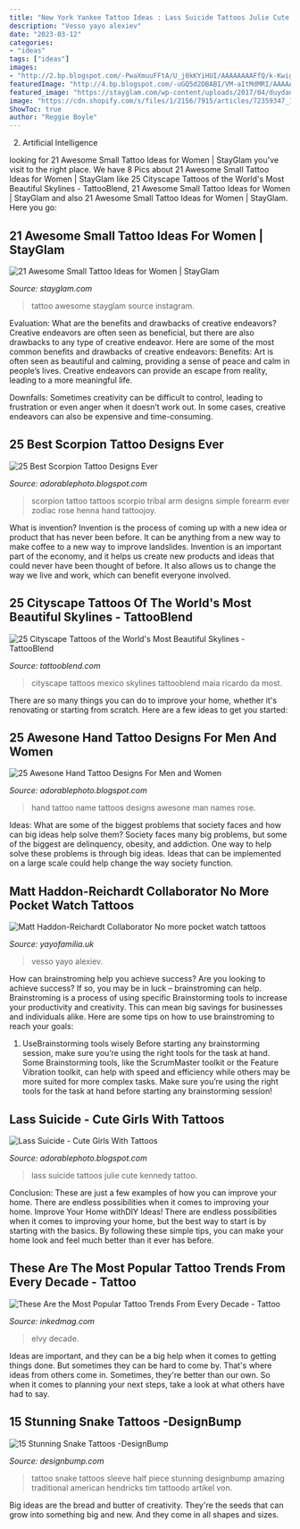 ```yaml
---
title: "New York Yankee Tattoo Ideas : Lass Suicide Tattoos Julie Cute Kennedy Tattoo"
description: "Vesso yayo alexiev"
date: "2023-03-12"
categories:
- "ideas"
tags: ["ideas"]
images:
- "http://2.bp.blogspot.com/-PwaXmuuFFtA/U_j0kKYiHUI/AAAAAAAAFfQ/k-KwighuU8I/s1600/hand%2Btattoo%2Bdesigns%2Bname.jpg"
featuredImage: "http://4.bp.blogspot.com/-uGQ5d2DBABI/VM-aItMdMRI/AAAAAAAAQPk/Oz6zVRhasyU/s1600/Julie%2BKennedy%2B(Lass%2BSuicide)%2B(10).jpg"
featured_image: "https://stayglam.com/wp-content/uploads/2017/04/duydang0128_17587050_742546572579419_8239433696931741696_nresize.jpg"
image: "https://cdn.shopify.com/s/files/1/2156/7915/articles/72359347_10157461793772980_389072720748347392_n_1200x1200_crop_center.jpg?v=1573821405"
ShowToc: true
author: "Reggie Boyle"
---
```



2. Artificial Intelligence 

	

		
looking for 21 Awesome Small Tattoo Ideas for Women | StayGlam you've visit to the right place. We have 8 Pics about 21 Awesome Small Tattoo Ideas for Women | StayGlam like 25 Cityscape Tattoos of the World&#039;s Most Beautiful Skylines - TattooBlend, 21 Awesome Small Tattoo Ideas for Women | StayGlam and also 21 Awesome Small Tattoo Ideas for Women | StayGlam. Here you go:
		
    
## 21 Awesome Small Tattoo Ideas For Women | StayGlam

<img loading=lazy src="https://stayglam.com/wp-content/uploads/2017/04/duydang0128_17587050_742546572579419_8239433696931741696_nresize.jpg" onerror="this.onerror=null;this.src='https://tse4.mm.bing.net/th?id=OIP.t1NrUoHWuPHxTALu0t-qyQHaHa&amp;pid=15.1';" alt="21 Awesome Small Tattoo Ideas for Women | StayGlam">

_Source: stayglam.com_

>tattoo awesome stayglam source instagram. 

	

Evaluation: What are the benefits and drawbacks of creative endeavors?
Creative endeavors are often seen as beneficial, but there are also drawbacks to any type of creative endeavor. Here are some of the most common benefits and drawbacks of creative endeavors: 
Benefits: Art is often seen as beautiful and calming, providing a sense of peace and calm in people’s lives. Creative endeavors can provide an escape from reality, leading to a more meaningful life.

Downfalls: Sometimes creativity can be difficult to control, leading to frustration or even anger when it doesn’t work out. In some cases, creative endeavors can also be expensive and time-consuming.

    
## 25 Best Scorpion Tattoo Designs Ever

<img loading=lazy src="http://3.bp.blogspot.com/-yG_ztVBk2Uw/U_pwnr_6D3I/AAAAAAAAFm8/XpICo-0oobo/s1600/scorpion-tattoo-on-arm.jpg" onerror="this.onerror=null;this.src='https://tse4.mm.bing.net/th?id=OIP.cWYxBsKtUfEr-dujzE8buAHaJ4&amp;pid=15.1';" alt="25 Best Scorpion Tattoo Designs Ever">

_Source: adorablephoto.blogspot.com_

>scorpion tattoo tattoos scorpio tribal arm designs simple forearm ever zodiac rose henna hand tattoojoy. 

	

What is invention?
Invention is the process of coming up with a new idea or product that has never been before. It can be anything from a new way to make coffee to a new way to improve landslides. 
Invention is an important part of the economy, and it helps us create new products and ideas that could never have been thought of before. It also allows us to change the way we live and work, which can benefit everyone involved.

    
## 25 Cityscape Tattoos Of The World&#039;s Most Beautiful Skylines - TattooBlend

<img loading=lazy src="https://tattooblend.com/wp-content/uploads/2017/08/13.jpg" onerror="this.onerror=null;this.src='https://tse2.mm.bing.net/th?id=OIP.Ov4E3-_X5O_lt6-xi-g0-gHaFk&amp;pid=15.1';" alt="25 Cityscape Tattoos of the World&#039;s Most Beautiful Skylines - TattooBlend">

_Source: tattooblend.com_

>cityscape tattoos mexico skylines tattooblend maia ricardo da most. 

	

There are so many things you can do to improve your home, whether it's renovating or starting from scratch. Here are a few ideas to get you started:

    
## 25 Awesone Hand Tattoo Designs For Men And Women

<img loading=lazy src="http://2.bp.blogspot.com/-PwaXmuuFFtA/U_j0kKYiHUI/AAAAAAAAFfQ/k-KwighuU8I/s1600/hand%2Btattoo%2Bdesigns%2Bname.jpg" onerror="this.onerror=null;this.src='https://tse2.mm.bing.net/th?id=OIP.YhpFOFqPVsR_l4yn1zBRZQHaJ4&amp;pid=15.1';" alt="25 Awesone Hand Tattoo Designs For Men and Women">

_Source: adorablephoto.blogspot.com_

>hand tattoo name tattoos designs awesone man names rose. 

	

Ideas: What are some of the biggest problems that society faces and how can big ideas help solve them?
Society faces many big problems, but some of the biggest are delinquency, obesity, and addiction. One way to help solve these problems is through big ideas. Ideas that can be implemented on a large scale could help change the way society function.

    
## Matt Haddon-Reichardt Collaborator No More Pocket Watch Tattoos

<img loading=lazy src="https://cdn.shopify.com/s/files/1/2156/7915/articles/72359347_10157461793772980_389072720748347392_n_1200x1200_crop_center.jpg?v=1573821405" onerror="this.onerror=null;this.src='https://tse4.mm.bing.net/th?id=OIP.Pdk_1fcaJ_Y6xpyb8Xi0QgHaJr&amp;pid=15.1';" alt="Matt Haddon-Reichardt Collaborator No more pocket watch tattoos">

_Source: yayofamilia.uk_

>vesso yayo alexiev. 

	

How can brainstroming help you achieve success?
Are you looking to achieve success? If so, you may be in luck – brainstroming can help. Brainstroming is a process of using specific Brainstorming tools to increase your productivity and creativity. This can mean big savings for businesses and individuals alike. Here are some tips on how to use brainstroming to reach your goals: 
1. UseBrainstorming tools wisely 
Before starting any brainstorming session, make sure you’re using the right tools for the task at hand. Some Brainstorming tools, like the ScrumMaster toolkit or the Feature Vibration toolkit, can help with speed and efficiency while others may be more suited for more complex tasks. Make sure you’re using the right tools for the task at hand before starting any brainstorming session! 

    
## Lass Suicide - Cute Girls With Tattoos

<img loading=lazy src="http://4.bp.blogspot.com/-uGQ5d2DBABI/VM-aItMdMRI/AAAAAAAAQPk/Oz6zVRhasyU/s1600/Julie%2BKennedy%2B(Lass%2BSuicide)%2B(10).jpg" onerror="this.onerror=null;this.src='https://tse3.mm.bing.net/th?id=OIP.thiEjs-uJYtWE1xNzWAYDAHaJ6&amp;pid=15.1';" alt="Lass Suicide - Cute Girls With Tattoos">

_Source: adorablephoto.blogspot.com_

>lass suicide tattoos julie cute kennedy tattoo. 

	

Conclusion: These are just a few examples of how you can improve your home. There are endless possibilities when it comes to improving your home.
Improve Your Home withDIY Ideas!
There are endless possibilities when it comes to improving your home, but the best way to start is by starting with the basics. By following these simple tips, you can make your home look and feel much better than it ever has before.

    
## These Are The Most Popular Tattoo Trends From Every Decade - Tattoo

<img loading=lazy src="https://www.inkedmag.com/.image/c_limit%2Ccs_srgb%2Cfl_progressive%2Cq_auto:good%2Cw_700/MTYzOTY0NTE5MDIwNzY3MDU3/ta1049_elvy.jpg" onerror="this.onerror=null;this.src='https://tse4.mm.bing.net/th?id=OIP.hN7k1F8iHOKVM5g9e9xf6wAAAA&amp;pid=15.1';" alt="These Are the Most Popular Tattoo Trends From Every Decade - Tattoo">

_Source: inkedmag.com_

>elvy decade. 

	

Ideas are important, and they can be a big help when it comes to getting things done. But sometimes they can be hard to come by. That's where ideas from others come in. Sometimes, they're better than our own. So when it comes to planning your next steps, take a look at what others have had to say.

    
## 15 Stunning Snake Tattoos -DesignBump

<img loading=lazy src="https://cdn.designbump.com/wp-content/uploads/2015/10/snake-tattoos-001.jpg" onerror="this.onerror=null;this.src='https://tse1.mm.bing.net/th?id=OIP.5za6Xq0mkdq2mj6HSx78ywHaHa&amp;pid=15.1';" alt="15 Stunning Snake Tattoos -DesignBump">

_Source: designbump.com_

>tattoo snake tattoos sleeve half piece stunning designbump amazing traditional american hendricks tim tattoodo artikel von. 

	

Big ideas are the bread and butter of creativity. They're the seeds that can grow into something big and new. And they come in all shapes and sizes.

